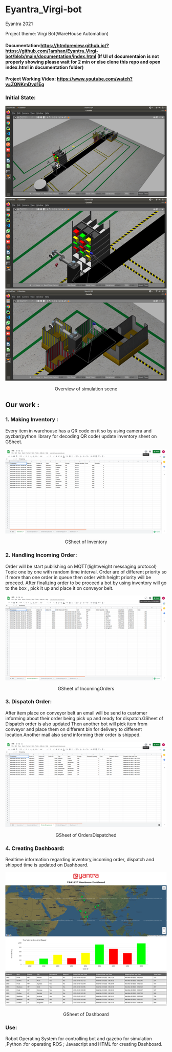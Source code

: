 # Eyantra_Virgi-bot
Eyantra 2021 

Project theme: Virgi Bot(WareHouse Automation)

#### Documentation:https://htmlpreview.github.io/?https://github.com/1arshan/Eyantra_Virgi-bot/blob/main/documentation/index.html   (If UI of documentaion is not properly showing please wait for 2 min or else clone this repo and open index.html in documentation folder)



#### Project Working Video: https://www.youtube.com/watch?v=ZQNKmDvd1Eg

### Initial State:

<img src="/image_readme/initial.png">
<img src="/image_readme/bot1+shelf.png">
<img src="/image_readme/bot2.png">
<p align="center">Overview of simulation scene</p>

## Our work :
### 1. Making Inventory :
Every item in warehouse has a QR code on it so by using camera and pyzbar(python library for decoding QR code) update inventory sheet on GSheet.

<img src="/image_readme/Inventory.png">
<p align="center">GSheet of Inventory</p>


### 2. Handling Incoming Order:
Order will be start publishing on MQTT(lightweight messaging protocol) Topic one by one with random time interval. Order are of different priority so if more than one order in queue then order with height priority will be proceed.
After finalizing order to be proceed a bot by using inventory will go to the box , pick it up and place it on conveyor belt.

<img src="/image_readme/IncomingOrders.png">
<p align="center">GSheet of IncomingOrders</p>


### 3. Dispatch Order:
After item place on conveyor belt an email will be send to customer informing about their order being pick up and ready for dispatch.GSheet of Dispatch order is also updated
Then another bot will pick item from conveyor and place them on different bin for delivery to different location.Another mail also send informing their order is shipped.

<img src="/image_readme/OrdersDispatched.png">
<p align="center">GSheet of OrdersDispatched</p>


### 4. Creating Dashboard:
Realtime information regarding inventory,incoming order, dispatch and shipped time is updated on Dashboard.

<img src="/image_readme/Dashboard.png">
<p align="center">GSheet of Dashboard</p>


### Use: 
Robot Operating System for controlling bot and gazebo for simulation ,Python :for operating ROS ; Javascript and HTML for creating Dashboard.
